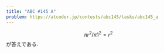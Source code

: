 ```yaml
---
title: "ABC #145 A"
problem: https://atcoder.jp/contests/abc145/tasks/abc145_a
---
```

$$ \pi r^2 / \pi 1^2 = r^2 $$ が答えである.
